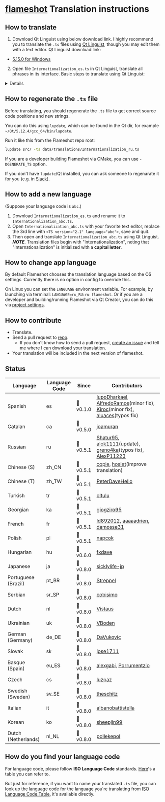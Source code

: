 # [flameshot](https://flameshot-org.github.io) Translation instructions

## How to translate

1. Download Qt Linguist using below download link.
I highly recommend  you to translate the `.ts` files using [Qt Linguist](http://doc.qt.io/qt-5/qtlinguist-index.html), though you may edit  them with a text editor.
Qt Linguist download link:
* [5.15.0 for Windows](https://github.com/thurask/Qt-Linguist/releases/download/20200811/linguist_5.15.0.zip) 

2. Open file `Internationalization_es.ts` in Qt Linguist, translate all phrases in its interface.
Basic steps to translate using Qt Linguist:
<details>
<img src="https://user-images.githubusercontent.com/10769951/36840468-06f93926-1d80-11e8-8426-4f5a751ea25c.jpg" alt="linguist"/>
</details>

## How to regenerate the `.ts` file

Before translating, you should regenerate the `.ts` file to get correct source code positions and new strings.

You can do this using `lupdate`, which can be found in the Qt dir, for example `~/Qt/5.12.4/gcc_64/bin/lupdate`.

Run it like this from the Flameshot repo root:

```sh
lupdate src/ -ts data/translations/Internationalization_ru.ts
```

If you are a developer building Flameshot via CMake, you can use `-DGENERATE_TS` option.

If you don't have `lupdate`/Qt installed, you can ask someone to regenarate it for you (e.g. in [Slack](https://flameshotworkspace.slack.com)).

## How to add a new language

(Suppose your language code is `abc`.)
1. Download `Internationalization_es.ts` and rename it to `Internationalization_abc.ts`.
2. Open `Internationalization_abc.ts` with your favorite text editor, replace the 3rd line with `<TS version="2.1" language="abc">`, save and quit.
3. Then open and translate `Internationalization_abc.ts` using Qt Linguist.
***NOTE.*** Translation files begin with "Internationalization", noting that "Internationalization" is initialized with a **capital letter**.

## How to change app language

By default Flameshot chooses the translation language based on the OS settings.
Currently there is no option in config to override this.

On Linux you can set the `LANGUAGE` environment variable.
For example, by launching via terminal: `LANGUAGE=ru_RU:ru flameshot`.
Or if you are a developer and building/running Flameshot via Qt Creator, you can do this via [project settings](img/qt-creator-env-vars.png).

## How to contribute
* Translate.
* Send a pull request to [repo](https://github.com/flameshot-org/flameshot).
   * If you don't know how to send a pull request, [create an issue](https://github.com/flameshot-org/translation-instruction/issues) and tell me where I can download your translation.
* Your translation will be included in the next version of flameshot.

## Status

| Language              | Language Code | Since      | Contributors |
| --------------------- | ----- | ----------- | ------------ |
| Spanish             | es |  :bookmark:v0.1.0    | [lupoDharkael](https://github.com/lupoDharkael), [AlfredoRamos](https://github.com/AlfredoRamos)(minor fix), [Kiroc](https://github.com/Kiroc)(minor fix), [aluaces](https://github.com/aluaces)(typos fix) |
| Catalan | ca    |  :bookmark:v0.5.0    | [joamuran](https://github.com/joamuran) |
| Russian | ru    |  :bookmark:v0.5.1   | [Shatur95](https://github.com/Shatur95), [alok1111](https://github.com/alok1111)(update), [greno4ka](https://github.com/greno4ka)(typos fix), [AlexP11223](https://github.com/AlexP11223) |
| Chinese (S) | zh_CN | :bookmark:v0.5.1 | [copie](https://github.com/copie), [hosiet](https://github.com/hosiet)(improve translation) |
| Chinese (T) | zh_TW | :bookmark:v0.5.1 | [PeterDaveHello](https://github.com/PeterDaveHello) |
| Turkish               | tr | :bookmark:v0.5.1 | [oltulu](https://github.com/oltulu) |
| Georgian              | ka | :bookmark:v0.5.1 | [giogziro95](https://github.com/giogziro95) |
| French                | fr | :bookmark:v0.5.1 | [ld892012](https://github.com/ld892012), [aaaaadrien](https://github.com/aaaaadrien), [damosse31](https://github.com/damosse31) |
| Polish                | pl | :bookmark:v0.5.1 | [napcok](https://github.com/napcok) |
| Hungarian             | hu | :bookmark:v0.6.0 | [fxdave](https://github.com/fxdave) |
| Japanese              | ja | :bookmark:v0.8.0 | [sicklylife-jp](https://github.com/sicklylife-jp) |
| Portuguese (Brazil) | pt_BR | :bookmark:v0.8.0 | [Streppel](https://github.com/Streppel) |
| Serbian               | sr_SP | :bookmark:v0.8.0 | [cobisimo](https://github.com/cobisimo) |
| Dutch | nl | :bookmark:v0.8.0 | [Vistaus](https://github.com/Vistaus) |
| Ukrainian | uk | :bookmark:v0.8.0 | [VBoden](https://github.com/VBoden) |
| German (Germany) | de_DE | :bookmark:v0.8.0 | [DaVukovic](https://github.com/DaVukovic) |
| Slovak | sk | :bookmark:v0.8.0 | [jose1711](https://github.com/jose1711) |
| Basque (Spain) | eu_ES | :bookmark:v0.8.0 | [alexgabi](https://github.com/alexgabi), [Porrumentzio](https://github.com/Porrumentzio) |
| Czech | cs | :bookmark:v0.8.0 | [luzpaz](https://github.com/luzpaz) |
| Swedish (Sweden) | sv_SE | :bookmark:v0.8.0 | [theschitz](https://github.com/theschitz) |
| Italian | it | :bookmark:v0.8.0 | [albanobattistella](https://github.com/albanobattistella) |
| Korean | ko | :bookmark:v0.8.0 | [sheepjin99](https://github.com/sheepjin99) |
| Dutch (Netherlands) | nl_NL | :bookmark:v0.8.0 | [pollekepol](https://github.com/pollekepol) |

## How do you find  your language code

For language code, please follow **ISO Language Code** standards. [Here](http://www.lingoes.net/en/translator/langcode.htm)'s a table you can refer to. 

But just for reference, if you want to name your translated `.ts` file, you can look up the language code for the language you're translating from [ISO Language Code Table](https://github.com/flameshot-org/translation-instruction/blob/master/ISO_Language_Code_Table.md), it's available directly.
